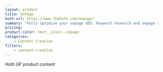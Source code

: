 ```yaml
---
layout: product
title: OnPage
hoth-url: https://www.thehoth.com/onpage/
summary: "Fully optimize your onpage SEO. Keyword research and onpage seo service for more traffic."
pricing:
product-color: text__color--onpage
categories: 
    - Content Creation
filters: 
    - content-creation
---
```


Hoth GP product content